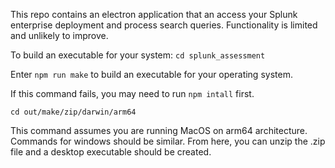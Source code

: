 This repo contains an electron application that an access your Splunk enterprise deployment and process search queries.
Functionality is limited and unlikely to improve.

To build an executable for your system:
```cd splunk_assessment```

Enter
```npm run make``` to build an executable for your operating system.

If this command fails, you may need to run ```npm intall``` first.

```cd out/make/zip/darwin/arm64```

This command assumes you are running MacOS on arm64 architecture. Commands for windows should be similar. From here, you can unzip the .zip file and a desktop executable should be created.
